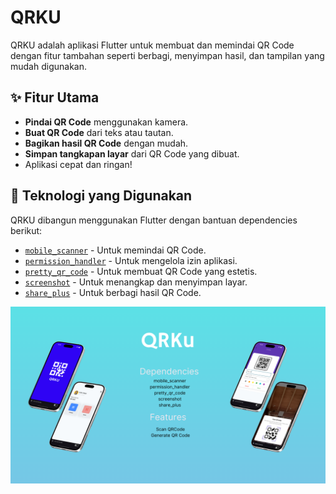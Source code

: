 # QRKU

QRKU adalah aplikasi Flutter untuk membuat dan memindai QR Code dengan fitur tambahan seperti berbagi, menyimpan hasil, dan tampilan yang mudah digunakan.

## ✨ Fitur Utama
- **Pindai QR Code** menggunakan kamera.
- **Buat QR Code** dari teks atau tautan.
- **Bagikan hasil QR Code** dengan mudah.
- **Simpan tangkapan layar** dari QR Code yang dibuat.
- Aplikasi cepat dan ringan!

## 🚀 Teknologi yang Digunakan
QRKU dibangun menggunakan Flutter dengan bantuan dependencies berikut:
- [`mobile_scanner`](https://pub.dev/packages/mobile_scanner) - Untuk memindai QR Code.
- [`permission_handler`](https://pub.dev/packages/permission_handler) - Untuk mengelola izin aplikasi.
- [`pretty_qr_code`](https://pub.dev/packages/pretty_qr_code) - Untuk membuat QR Code yang estetis.
- [`screenshot`](https://pub.dev/packages/screenshot) - Untuk menangkap dan menyimpan layar.
- [`share_plus`](https://pub.dev/packages/share_plus) - Untuk berbagi hasil QR Code.

![screenShot](mocups.png)
